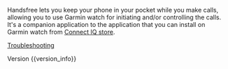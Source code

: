 Handsfree lets you keep your phone in your pocket while you make calls, allowing you to use Garmin watch for initiating and/or controlling the calls. It's a companion application to the application that you can install on Garmin watch from [Connect IQ store](https://apps.garmin.com/apps/a3d8da80-e013-41f9-aca4-f66bb38fad3f).

[Troubleshooting](link://onboarding_troubleshooting)

Version {{version_info}}

